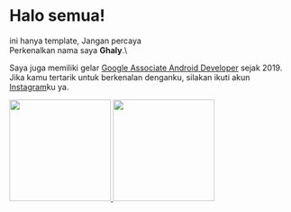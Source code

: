 # Halo semua! 
ini hanya template, Jangan percaya\
Perkenalkan nama saya **Ghaly**.\

Saya juga memiliki gelar [Google Associate Android Developer](https://www.credential.net/h5deoi5h) sejak 2019.\
Jika kamu tertarik untuk berkenalan denganku, silakan ikuti akun [Instagram](https://www.instagram.com/zhafran_ghaly)ku ya.
 
<p align="left">
<a href="https://github.com/cherzs">
  <img height="180em" src="https://github-readme-stats-eight-theta.vercel.app/api?username=cherzs&show_icons=true&theme=algolia&include_all_commits=true&count_private=true"/>
  <img height="180em" src="https://github-readme-stats-eight-theta.vercel.app/api/top-langs/?username=gilangadhan&layout=compact&langs_count=8&theme=algolia"/>
</a>
</p>

